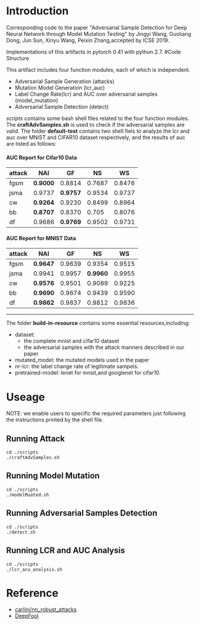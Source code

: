
# Introduction

Corresponding code to the paper "Adversarial Sample Detection for Deep Neural Network through Model Mutation Testing" by Jingyi Wang, Guoliang Dong, Jun Sun, Xinyu Wang, Peixin Zhang,accepted by ICSE 2019.

Implementations of this artifacts in pytorch 0.41 with python 2.7. 
#Code Structure

This artifact includes four function modules, each of which is independent.

- Adversarial Sample Generation (attacks)
- Mutation Model Generation (lcr_auc)
- Label Change Rate(lcr) and AUC over adversarial samples (model_mutation)
- Adversarial Sample Detection (detect)

*scripts* contains some bash shell files related to the four function modules. The **craftAdvSamples.sh** is used to check if the adversarial samples are valid. The folder **default-test** contains two shell fiels to analyze the lcr and auc over MNIST and CIFAR10 dataset respectively, and the results of auc are listed as follows:

#### AUC Report for Cifar10 Data 
attack|NAI|GF|NS|WS
---|---|---|---|---
fgsm|**0.9000**|0.8814|0.7687|0.8476
jsma|0.9737|**0.9757**|0.9534|0.9737
cw|**0.9264**|0.9230|0.8499|0.8964
bb|**0.8707**|0.8370|0.705|0.8076
df|0.9686|**0.9769**|0.9502|0.9731

#### AUC Report for MNIST Data
attack|NAI|GF|NS|WS
---|---|---|---|---
fgsm|**0.9647**|0.9639|0.9354|0.9515
jsma|0.9941|0.9957|**0.9960**|0.9955	
cw|**0.9576**|0.9501|0.9089|0.9225
bb|**0.9690**|0.9674|0.9439|0.9590
df|**0.9862**|0.9837|0.9812|0.9836

---

The folder **build-in-resource** contains some essential resources,including: 

- dataset: 
	- the complete mnist and cifar10 dataset
	- the adversarial samples with the attack manners described in our paper
- mutated_model: the mutated models used in the paper
- nr-lcr: the label change rate of legitimate sampels. 
- pretrained-model: lenet for mnsit,and googlenet for cifar10.

# Useage
NOTE: we enable users to specific the required parameters just following the instructions printed by the shell file.
 
## Running Attack
```
cd ./scripts
./craftAdvSamples.sh
```
## Running Model Mutation
```
cd ./scripts
./modelMuated.sh
```
## Running Adversarial Samples Detection
```
cd ./scripts
./detect.sh
```
## Running LCR and AUC Analysis
```
cd ./scripts
./lcr_acu_analysis.sh
```

# Reference
- [carlini/nn_robust_attacks](https://github.com/carlini/nn_robust_attacks)
- [DeepFool](https://github.com/paulasquin/DeepFool)













 
